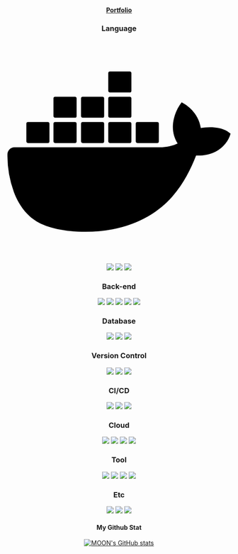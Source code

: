 <div align="center">

#### [Portfolio](https://talented-farmhouse-3ae.notion.site/Hello-World-36633d9985804afcaa5e3dd9166ded20)
  
### Language
<svg role="img" viewBox="0 0 24 24" xmlns="http://www.w3.org/2000/svg"><title>Docker</title><path d="M13.983 11.078h2.119a.186.186 0 00.186-.185V9.006a.186.186 0 00-.186-.186h-2.119a.185.185 0 00-.185.185v1.888c0 .102.083.185.185.185m-2.954-5.43h2.118a.186.186 0 00.186-.186V3.574a.186.186 0 00-.186-.185h-2.118a.185.185 0 00-.185.185v1.888c0 .102.082.185.185.185m0 2.716h2.118a.187.187 0 00.186-.186V6.29a.186.186 0 00-.186-.185h-2.118a.185.185 0 00-.185.185v1.887c0 .102.082.185.185.186m-2.93 0h2.12a.186.186 0 00.184-.186V6.29a.185.185 0 00-.185-.185H8.1a.185.185 0 00-.185.185v1.887c0 .102.083.185.185.186m-2.964 0h2.119a.186.186 0 00.185-.186V6.29a.185.185 0 00-.185-.185H5.136a.186.186 0 00-.186.185v1.887c0 .102.084.185.186.186m5.893 2.715h2.118a.186.186 0 00.186-.185V9.006a.186.186 0 00-.186-.186h-2.118a.185.185 0 00-.185.185v1.888c0 .102.082.185.185.185m-2.93 0h2.12a.185.185 0 00.184-.185V9.006a.185.185 0 00-.184-.186h-2.12a.185.185 0 00-.184.185v1.888c0 .102.083.185.185.185m-2.964 0h2.119a.185.185 0 00.185-.185V9.006a.185.185 0 00-.184-.186h-2.12a.186.186 0 00-.186.186v1.887c0 .102.084.185.186.185m-2.92 0h2.12a.185.185 0 00.184-.185V9.006a.185.185 0 00-.184-.186h-2.12a.185.185 0 00-.184.185v1.888c0 .102.082.185.185.185M23.763 9.89c-.065-.051-.672-.51-1.954-.51-.338.001-.676.03-1.01.087-.248-1.7-1.653-2.53-1.716-2.566l-.344-.199-.226.327c-.284.438-.49.922-.612 1.43-.23.97-.09 1.882.403 2.661-.595.332-1.55.413-1.744.42H.751a.751.751 0 00-.75.748 11.376 11.376 0 00.692 4.062c.545 1.428 1.355 2.48 2.41 3.124 1.18.723 3.1 1.137 5.275 1.137.983.003 1.963-.086 2.93-.266a12.248 12.248 0 003.823-1.389c.98-.567 1.86-1.288 2.61-2.136 1.252-1.418 1.998-2.997 2.553-4.4h.221c1.372 0 2.215-.549 2.68-1.009.309-.293.55-.65.707-1.046l.098-.288Z"/></svg>
<img src="https://img.shields.io/badge/Java-FF160B?style=flat-square&logo=java&logoColor=white"/> 
<img src="https://img.shields.io/badge/C++-00599C?style=flat-square&logo=Cplusplus&logoColor=black"/> 
<img src="https://img.shields.io/badge/Python-FFFFFF?style=flat-square&logo=Python&logoColor=black"/>

### Back-end
<img src="https://img.shields.io/badge/Spring Boot-6DB33F?style=flat-square&logo=Spring boot&logoColor=white"/>
<img src="https://img.shields.io/badge/Spring Security-6DB33F?style=flat-square&logo=Spring boot&logoColor=white"/>
<img src="https://img.shields.io/badge/Spring Data JPA-6DB33F?style=flat-square&logo=jpa&logoColor=white"/>
<img src="https://img.shields.io/badge/MyBatis-6DB33F?style=flat-square&logo=mybatis&logoColor=white"/>
<img src="https://img.shields.io/badge/Junit-25A162?style=flat-square&logo=Junit5&logoColor=white"/>   

### Database
<img src="https://img.shields.io/badge/MySQL-2AB1AC?style=flat-square&logo=MySQL&logoColor=white"/> 
<img src="https://img.shields.io/badge/PostgreSQL-F80000?style=flat-square&logo=postgresql&logoColor=white"/>
<img src="https://img.shields.io/badge/Oracle-F80000?style=flat-square&logo=Oracle&logoColor=white"/>

### Version Control
<img src="https://img.shields.io/badge/Git-F05032?style=flat-square&logo=Git&logoColor=white"/> 
<img src="https://img.shields.io/badge/Github-000000?style=flat-square&logo=Github&logoColor=white"/> 
<img src="https://img.shields.io/badge/Source Tree-000000?style=flat-square&logo=sourcetree&logoColor=white"/> 

### CI/CD
<img src="https://img.shields.io/badge/Github Actions-2088FF?style=flat-square&logo=githubactions&logoColor=black"/>
<img src="https://img.shields.io/badge/Docker-2088FF?style=flat-square&logo=docker&logoColor=black"/>
<img src="https://img.shields.io/badge/Amazon CodeDeploy-EF2D5E?style=flat-square&logo=amazonaws&logoColor=black"/> 

### Cloud
<img src="https://img.shields.io/badge/AWS EC2-FF9900?style=flat-square&logo=amazonec2&logoColor=black"/> 
<img src="https://img.shields.io/badge/AWS S3-E34F26?style=flat-square&logo=amazons3&logoColor=white"/> 
<img src="https://img.shields.io/badge/AWS RDS-527FFF?style=flat-square&logo=amazonrds&logoColor=yellow"/> 
<img src="https://img.shields.io/badge/AWS Lambda-FF9900?style=flat-square&logo=awslambda&logoColor=white"/>

### Tool
<img src="https://img.shields.io/badge/IntelliJ IDEA-8A3391?style=flat-square&logo=IntelliJ IDEA&logoColor=black"/>
<img src="https://img.shields.io/badge/JIRA-4A154B?style=flat-square&logo=jira&logoColor=white"/> 
<img src="https://img.shields.io/badge/Notion-FFFFFF?style=flat-square&logo=Notion&logoColor=black"/> 
<img src="https://img.shields.io/badge/Slack-4A154B?style=flat-square&logo=Slack&logoColor=white"/> 

### Etc
<img src="https://img.shields.io/badge/Unity-43B02A?style=flat-square&logo=unity&logoColor=white"/> 
<img src="https://img.shields.io/badge/Selenium-43B02A?style=flat-square&logo=Selenium&logoColor=white"/> 
<img src="https://img.shields.io/badge/Pandas-150458?style=flat-square&logo=Pandas&logoColor=white"/> 


#### My Github Stat

[![MOON's GitHub stats](https://github-readme-stats.vercel.app/api?username=y005&theme=graywhite&show_icons=true)](https://github.com/anuraghazra/github-readme-stats)
</div>
